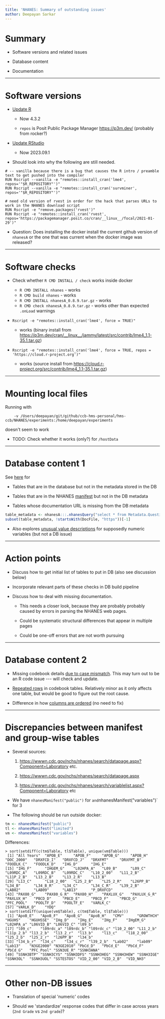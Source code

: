 ```yaml
---
title: 'NHANES: Summary of outstanding issues'
author: Deepayan Sarkar
---
```



# Summary

* Software versions and related issues

* Database content

* Documentation


---

# Software versions

* [Update R](https://github.com/ccb-hms/NHANES/issues/97)

	- Now 4.3.2
	
	- `repos` is Posit Public Package Manager <https://p3m.dev/> (probably from rocker?)

* [Update RStudio](https://github.com/ccb-hms/NHANES/issues/98)

	- Now 2023.09.1

* Should look into why the following are still needed.

```
# -- vanilla because there is a bug that causes the R intro / preamble text to get pushed into the compiler
RUN Rscript --vanilla -e "remotes::install_cran('lme4', repos='"$R_REPOSITORY"')"
RUN Rscript --vanilla -e "remotes::install_cran('survminer', repos='"$R_REPOSITORY"')"

# need old version of rvest in order for the hack that parses URLs to work in the NHANES download script
RUN Rscript -e "remove.packages('rvest')"
RUN Rscript -e "remotes::install_cran('rvest', repos='https://packagemanager.posit.co/cran/__linux__/focal/2021-01-29')"
```

* Question: Does installing the docker install the current github
  version of `nhanesA` or the one that was current when the docker
  image was released?


---

# Software checks

* Check whether `R CMD INSTALL / check` works inside docker

    * `R CMD INSTALL nhanes` - works
    * `R CMD build nhanes` - works
    * `R CMD INSTALL nhanesA_0.8.9.tar.gz` - works
    * `R CMD check nhanesA_0.8.9.tar.gz` - works other than expected `.onLoad` warnings

* `Rscript -e "remotes::install_cran('lme4', force = TRUE)"`

    * works (binary install from <https://p3m.dev/cran/__linux__/jammy/latest/src/contrib/lme4_1.1-35.1.tar.gz>)

* `Rscript -e "remotes::install_cran('lme4', force = TRUE, repos = 'https://cloud.r-project.org')"`

    * works (source install from <https://cloud.r-project.org/src/contrib/lme4_1.1-35.1.tar.gz>)

---

# Mounting local files

Running with

```
	-v /Users/deepayan/git/github/ccb-hms-personal/hms-ccb/NHANES/experiments:/home/deepayan/experiments
```

doesn't seem to work

* TODO: Check whether it works (only?) for `/hostData`


---

# Database content 1

See [here](https://github.com/ccb-hms/nhanes-exploration/blob/main/build-time-checks.md) for

* Tables that are in the database but not in the metadata stored in the DB

* Tables that are in the NHANES
  [manifest](https://wwwn.cdc.gov/Nchs/Nhanes/search/DataPage.aspx)
  but not in the DB metadata
  
* Tables whose documentation URL is missing from the DB metadata

```r
table_metadata <- nhanesA:::.nhanesQuery("select * from Metadata.QuestionnaireDescriptions")
subset(table_metadata, !startsWith(DocFile, "https"))[-1]
```

* Also explores [unusual value descriptions](https://github.com/ccb-hms/NHANES/issues/112) for
  supposedly numeric variables (but not a DB issue)

---

# Action points

* Discuss how to get initial list of tables to put in DB (also see discussion below)

* Incorporate relevant parts of these checks in DB build pipeline

* Discuss how to deal with missing documentation. 

	* This needs a closer look, because they are probably probably
      caused by errors in parsing the NHANES web pages.
  
	* Could be systematic structural differences that appear in multiple pages 
	
	* Could be one-off errors that are not worth pursuing

---

# Database content 2

* Missing codebook details [due to case mismatch](https://github.com/ccb-hms/NHANES/issues/115). 
  This may turn out to be an R code issue --- will check and update.

* [Repeated rows](https://github.com/ccb-hms/NHANES/issues/118) in
  codebook tables. Relatively minor as it only affects one table, but
  would be good to figure out the root cause.

* Difference in how [columns are ordered](https://github.com/ccb-hms/NHANES/issues/114) 
  (no need to fix)


---

# Discrepancies between manifest and group-wise tables

* Several sources:

	1. <https://wwwn.cdc.gov/nchs/nhanes/search/datapage.aspx?Component=Laboratory> etc.

	2. <https://wwwn.cdc.gov/nchs/nhanes/search/datapage.aspx>

	3. <https://wwwn.cdc.gov/nchs/nhanes/search/variablelist.aspx?Component=Laboratory> etc


* We have `nhanesManifest("public")` for ` and `nhanesManifest("variables")` for 3

* The following should be run outside docker:

```r
tm <- nhanesManifest("public")
tl <- nhanesManifest("limited")
vm <- nhanesManifest("variables")
```

Differences:

```
> sort(setdiff(c(tm$Table, tl$Table), unique(vm$Table)))
 [1] "All Years"  "APOB_E"     "APOB_F"     "APOB_G"     "APOB_H"     "DOC_2000"   "DRXFCD_I"   "DRXFCD_J"   "DRXFMT"     "DRXFMT_B"   "FOODLK_C"   "FOODLK_D"   "IHG_D"      "IHG_E"     
[15] "IHG_F"      "IHGEM_G"    "L02HPA_A"   "L09_B"      "L09_C"      "L09RDC_A"   "L09RDC_B"   "L09RDC_C"   "L10_2_00"   "L11_2_B"    "L11P_2_B"   "L13_2_B"    "L13_2_R"    "L13_B"     
[29] "L13_C"      "L18_2_00"   "L25_2_B"    "L25_2_R"    "L26PP_B"    "L34_B"      "L34_B_R"    "L34_C"      "L34_C_R"    "L39_2_B"    "LAB02"      "LAB09"      "LAB13"      "P_DRXFCD"  
[43] "PAX80_G"    "PAX80_G_R"  "PAX80_H"    "PAXLUX_G"   "PAXLUX_G_R" "PAXLUX_H"   "PBCD_D"     "PBCD_E"     "PBCD_F"     "PBCD_G"     "PFC_POOL"   "POOLTF_D"   "POOLTF_E"   "VARLK_C"   
[57] "VARLK_D"    "YDQ"       
> sort(setdiff(unique(vm$Table), c(tm$Table, tl$Table)))
 [1] "ApoB_E"   "ApoB_F"   "ApoB_G"   "ApoB_H"   "CMV"      "GROWTHCH" "HGUHS"    "HGUHSSE"  "IHg_D"    "IHg_E"    "IHg_F"    "IHgEM_G"  "L02HPA_a" "L06VID_B" "L06VID_C" "l09_b"   
[17] "l09_c"    "l09rdc_a" "l09rdc_b" "l09rdc_c" "l10_2_00" "L11_2_b"  "l11p_2_b" "l13_2_b"  "l13_2_r"  "l13_b"    "l13_c"    "l18_2_00" "l25_2_b"  "l25_2_r"  "l26PP_B"  "l34_b"   
[33] "l34_b_r"  "l34_c"    "l34_c_r"  "l39_2_b"  "Lab02"    "lab09"    "Lab13"    "N3GE2000" "N3GE2010" "PbCd_D"   "PbCd_E"   "PbCd_F"   "PbCd_G"   "PFC_Pool" "SSN3UE_R" "SSNH3ANA"
[49] "SSNH3BTP" "SSNH3CYS" "SSNH3DFS" "SSNH3HEG" "SSNH3HEW" "SSNH3IGE" "SSNH3OL"  "SSNH3UOL" "SSTESTOS" "VID_2_00" "VID_2_B"  "VID_NH3" 
```


---

# Other non-DB issues

- Translation of special 'numeric' codes

- Should we 'standardize' response codes that differ in case across years (`2nd Grade` vs `2nd grade`)?







